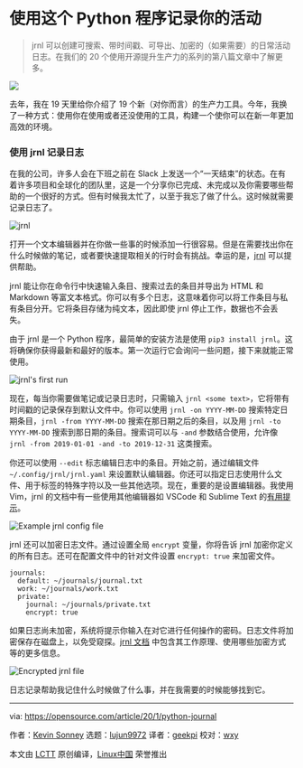 [#]: collector: (lujun9972)
[#]: translator: (geekpi)
[#]: reviewer: (wxy)
[#]: publisher: (wxy)
[#]: url: (https://linux.cn/article-11846-1.html)
[#]: subject: (Keep a journal of your activities with this Python program)
[#]: via: (https://opensource.com/article/20/1/python-journal)
[#]: author: (Kevin Sonney https://opensource.com/users/ksonney)

使用这个 Python 程序记录你的活动
======

> jrnl 可以创建可搜索、带时间戳、可导出、加密的（如果需要）的日常活动日志。在我们的 20 个使用开源提升生产力的系列的第八篇文章中了解更多。

![](https://img.linux.net.cn/data/attachment/album/202002/03/105455tx03zo2pu7woyusp.jpg)

去年，我在 19 天里给你介绍了 19 个新（对你而言）的生产力工具。今年，我换了一种方式：使用你在使用或者还没使用的工具，构建一个使你可以在新一年更加高效的环境。

### 使用 jrnl 记录日志

在我的公司，许多人会在下班之前在 Slack 上发送一个“一天结束”的状态。在有着许多项目和全球化的团队里，这是一个分享你已完成、未完成以及你需要哪些帮助的一个很好的方式。但有时候我太忙了，以至于我忘了做了什么。这时候就需要记录日志了。

![jrnl][2]

打开一个文本编辑器并在你做一些事的时候添加一行很容易。但是在需要找出你在什么时候做的笔记，或者要快速提取相关的行时会有挑战。幸运的是，[jrnl][3] 可以提供帮助。

jrnl 能让你在命令行中快速输入条目、搜索过去的条目并导出为 HTML 和 Markdown 等富文本格式。你可以有多个日志，这意味着你可以将工作条目与私有条目分开。它将条目存储为纯文本，因此即使 jrnl 停止工作，数据也不会丢失。

由于 jrnl 是一个 Python 程序，最简单的安装方法是使用 `pip3 install jrnl`。这将确保你获得最新和最好的版本。第一次运行它会询问一些问题，接下来就能正常使用。

![jrnl's first run][4]

现在，每当你需要做笔记或记录日志时，只需输入 `jrnl <some text>`，它将带有时间戳的记录保存到默认文件中。你可以使用 `jrnl -on YYYY-MM-DD` 搜索特定日期条目，`jrnl -from YYYY-MM-DD` 搜索在那日期之后的条目，以及用 `jrnl -to YYYY-MM-DD` 搜索到那日期的条目。搜索词可以与 `-and` 参数结合使用，允许像 `jrnl -from 2019-01-01 -and -to 2019-12-31` 这类搜索。

你还可以使用 `--edit` 标志编辑日志中的条目。开始之前，通过编辑文件 `~/.config/jrnl/jrnl.yaml` 来设置默认编辑器。你还可以指定日志使用什么文件、用于标签的特殊字符以及一些其他选项。现在，重要的是设置编辑器。我使用 Vim，jrnl 的文档中有一些使用其他编辑器如 VSCode 和 Sublime Text 的[有用提示][5]。

![Example jrnl config file][6]

jrnl 还可以加密日志文件。通过设置全局 `encrypt` 变量，你将告诉 jrnl 加密你定义的所有日志。还可在配置文件中的针对文件设置 `encrypt: true` 来加密文件。

```
journals:
  default: ~/journals/journal.txt
  work: ~/journals/work.txt
  private:
    journal: ~/journals/private.txt
    encrypt: true
```

如果日志尚未加密，系统将提示你输入在对它进行任何操作的密码。日志文件将加密保存在磁盘上，以免受窥探。[jrnl 文档][7] 中包含其工作原理、使用哪些加密方式等的更多信息。

![Encrypted jrnl file][8]

日志记录帮助我记住什么时候做了什么事，并在我需要的时候能够找到它。

--------------------------------------------------------------------------------

via: https://opensource.com/article/20/1/python-journal

作者：[Kevin Sonney][a]
选题：[lujun9972][b]
译者：[geekpi](https://github.com/geekpi)
校对：[wxy](https://github.com/wxy)

本文由 [LCTT](https://github.com/LCTT/TranslateProject) 原创编译，[Linux中国](https://linux.cn/) 荣誉推出

[a]: https://opensource.com/users/ksonney
[b]: https://github.com/lujun9972
[1]: https://opensource.com/sites/default/files/styles/image-full-size/public/lead-images/notebook-writing-pen.jpg?itok=uA3dCfu_ (Writing in a notebook)
[2]: https://opensource.com/sites/default/files/uploads/productivity_8-1.png (jrnl)
[3]: https://jrnl.sh/
[4]: https://opensource.com/sites/default/files/uploads/productivity_8-2.png (jrnl's first run)
[5]: https://jrnl.sh/recipes/#external-editors
[6]: https://opensource.com/sites/default/files/uploads/productivity_8-3.png (Example jrnl config file)
[7]: https://jrnl.sh/encryption/
[8]: https://opensource.com/sites/default/files/uploads/productivity_8-4.png (Encrypted jrnl file)
